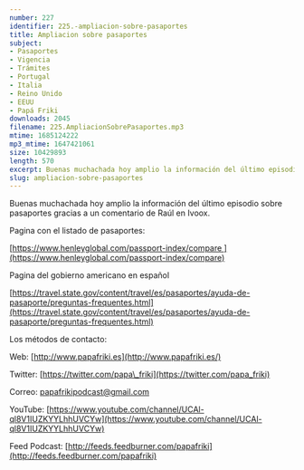 ```yaml
---
number: 227
identifier: 225.-ampliacion-sobre-pasaportes
title: Ampliacion sobre pasaportes
subject:
- Pasaportes
- Vigencia
- Trámites
- Portugal
- Italia
- Reino Unido
- EEUU
- Papá Friki
downloads: 2045
filename: 225.AmpliacionSobrePasaportes.mp3
mtime: 1685124222
mp3_mtime: 1647421061
size: 10429893
length: 570
excerpt: Buenas muchachada hoy amplio la información del último episodio sobre pasaportes.
slug: ampliacion-sobre-pasaportes
---
```

Buenas muchachada hoy amplio la información del último episodio sobre pasaportes gracias a un comentario de Raúl en Ivoox.

Pagina con el listado de pasaportes:

[https://www.henleyglobal.com/passport-index/compare ](https://www.henleyglobal.com/passport-index/compare)

Pagina del gobierno americano en español

[https://travel.state.gov/content/travel/es/pasaportes/ayuda-de-pasaporte/preguntas-frequentes.html](https://travel.state.gov/content/travel/es/pasaportes/ayuda-de-pasaporte/preguntas-frequentes.html)

Los métodos de contacto:

Web: [http://www.papafriki.es](http://www.papafriki.es/)

Twitter: [https://twitter.com/papa\_friki](https://twitter.com/papa_friki)

Correo: [papafrikipodcast@gmail.com](https://archive.org/details/papafrikipodast@gmail.com)

YouTube: [https://www.youtube.com/channel/UCAl-ql8V1IUZKYYLhhUVCYw](https://www.youtube.com/channel/UCAl-ql8V1IUZKYYLhhUVCYw)

Feed Podcast: [http://feeds.feedburner.com/papafriki](http://feeds.feedburner.com/papafriki)